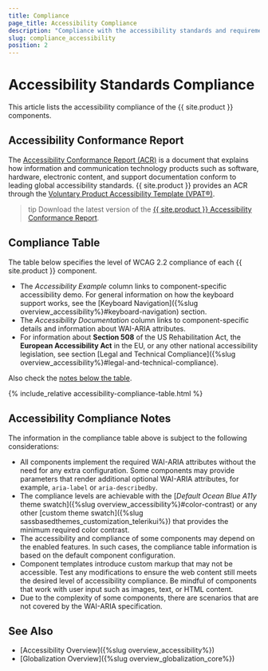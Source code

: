 ```yaml
---
title: Compliance
page_title: Accessibility Compliance
description: "Compliance with the accessibility standards and requirements in the {{ site.product }} suite."
slug: compliance_accessibility
position: 2
---
```


# Accessibility Standards Compliance

This article lists the accessibility compliance of the {{ site.product }} components.

## Accessibility Conformance Report

The <a href="https://www.section508.gov/sell/acr/" target="_blank">Accessibility Conformance Report (ACR)</a> is a document that explains how information and communication technology products such as software, hardware, electronic content, and support documentation conform to leading global accessibility standards. {{ site.product }} provides an ACR through the <a href="https://www.itic.org/policy/accessibility/vpat" target="_blank">Voluntary Product Accessibility Template (VPAT®)</a>.

>tip Download the latest version of the <a href="assets/kendo-ui-vpat2.4.doc" download>{{ site.product }} Accessibility Conformance Report</a>.

## Compliance Table

The table below specifies the level of WCAG 2.2 compliance of each {{ site.product }} component.

* The *Accessibility Example* column links to component-specific accessibility demo. For general information on how the keyboard support works, see the [Keyboard Navigation]({%slug overview_accessibility%}#keyboard-navigation) section.
* The *Accessibility Documentation* column links to component-specific details and information about WAI-ARIA attributes.
* For information about **Section 508** of the US Rehabilitation Act, the **European Accessibility Act** in the EU, or any other national accessibility legislation, see section [Legal and Technical Compliance]({%slug overview_accessibility%}#legal-and-technical-compliance).

Also check the [notes below the table](#accessibility-compliance-notes).

{% include_relative accessibility-compliance-table.html %}

## Accessibility Compliance Notes

The information in the compliance table above is subject to the following considerations:

* All components implement the required WAI-ARIA attributes without the need for any extra configuration. Some components may provide parameters that render additional optional WAI-ARIA attributes, for example, `aria-label` or `aria-describedby`.
* The compliance levels are achievable with the [*Default Ocean Blue A11y* theme swatch]({%slug overview_accessibility%}#color-contrast) or any other [custom theme swatch]({%slug sassbasedthemes_customization_telerikui%}) that provides the minimum required color contrast.
* The accessibility and compliance of some components may depend on the enabled features. In such cases, the compliance table information is based on the default component configuration.
* Component templates introduce custom markup that may not be accessible. Test any modifications to ensure the web content still meets the desired level of accessibility compliance. Be mindful of components that work with user input such as images, text, or HTML content.
* Due to the complexity of some components, there are scenarios that are not covered by the WAI-ARIA specification.

## See Also

* [Accessibility Overview]({%slug overview_accessibility%})
* [Globalization Overview]({%slug overview_globalization_core%})

